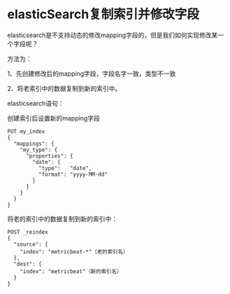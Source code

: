 # elasticSearch复制索引并修改字段

elasticsearch是不支持动态的修改mapping字段的，但是我们如何实现修改某一个字段呢？ 

方法为：

1、先创建修改后的mapping字段，字段名字一致，类型不一致 

2、将老索引中的数据复制到新的索引中。 

elasticsearch语句： 

创建索引后设置新的mapping字段

```
PUT my_index
{
  "mappings": {
    "my_type": {
      "properties": {
        "date": {
          "type":   "date",
          "format": "yyyy-MM-dd"
        }
      }
    }
  }
}
```

将老的索引中的数据复制到新的索引中：

```
POST _reindex
{
  "source": {
    "index": "metricbeat-*"（老的索引名）
  },
  "dest": {
    "index": "metricbeat"（新的索引名）
  }
}
```



